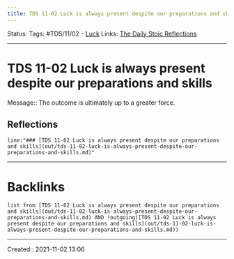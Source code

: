 ```yaml
---
title: TDS 11-02 Luck is always present despite our preparations and skills
---
```


Status:
Tags: #TDS/11/02 - [Luck](None)
Links: [The Daily Stoic Reflections](out/the-daily-stoic-reflections.md)
___
# TDS 11-02 Luck is always present despite our preparations and skills
Message:: The outcome is ultimately up to a greater force.

## Reflections
 ```query
line:"### [TDS 11-02 Luck is always present despite our preparations and skills](out/tds-11-02-luck-is-always-present-despite-our-preparations-and-skills.md)"
```
___
# Backlinks
```dataview
list from [TDS 11-02 Luck is always present despite our preparations and skills](out/tds-11-02-luck-is-always-present-despite-our-preparations-and-skills.md) AND !outgoing([TDS 11-02 Luck is always present despite our preparations and skills](out/tds-11-02-luck-is-always-present-despite-our-preparations-and-skills.md))
```
___

Created:: 2021-11-02 13:06

